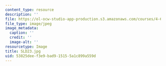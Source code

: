 ```yaml
---
content_type: resource
description: ''
file: https://ol-ocw-studio-app-production.s3.amazonaws.com/courses/4-614-religious-architecture-and-islamic-cultures-fall-2002/53825deef3e9bad915155a1c899a559d_SLD23.jpg
file_type: image/jpeg
image_metadata:
  caption: ''
  credit: ''
  image-alt: ''
resourcetype: Image
title: SLD23.jpg
uid: 53825dee-f3e9-bad9-1515-5a1c899a559d
---
```

